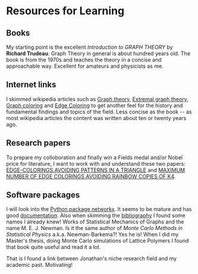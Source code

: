 # Resources for Learning

## Books

My starting point is the excellent *Introduction to GRAPH THEORY* by **Richard Trudeau**. 
Graph Theory in general is about hundred years old. The book is from the 1970s and teaches the theory in a concise and approachable way.
Excellent for amateurs and physicists as me.

## Internet links

I skimmed wikipedia articles such as [Graph theory](https://en.wikipedia.org/wiki/Graph_theory), 
[Extremal graph theory](https://en.wikipedia.org/wiki/Extremal_graph_theory), 
[Graph coloring](https://en.wikipedia.org/wiki/Graph_coloring) and 
[Edge Coloring](https://en.wikipedia.org/wiki/Edge_coloring) to get another 
feel for the history and fundamental findings and topics of the field. 
Less concise as the book -- as most wikipedia articles the content was written about ten or twenty years ago.

## Research papers

To prepare my colloboration and finally win a Fields medal and/or Nobel price for literature, I want to work with and understand these two papers:
[EDGE-COLORINGS AVOIDING PATTERNS IN A TRIANGLE](https://arxiv.org/pdf/2209.06991) and [MAXIMUM NUMBER OF EDGE COLORINGS AVOIDING RAINBOW
COPIES OF K4](https://arxiv.org/pdf/2503.19244). 

## Software packages

I will look into the [Python package networkx](https://pypi.org/project/networkx/). It seems to be mature and has good [documentation](https://networkx.org/documentation/stable/index.html). Also when skimming the [bibliography](https://networkx.org/documentation/stable/index.html#bibliography) I found some names I already knew!
Works of Statistical Mechanics of Graphs and the name M. E. J. Newman. 
Is it the same author of *Monte Carlo Methods in Statistical Physics* a.k.a. Newman-Barkema?! Yes he is! 
When I did my Master's thesis, doing Monte Carlo simulations of Lattice Polymers I found that book quite useful and read it a lot.

That is I found a link between Jonathan's niche research field and my academic past. Motivating!
